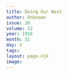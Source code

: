 ```yaml
---
title: Doing Our Best
author: Unknown
issue: 20
volume: 12
year: 1916
month: 51
day: V
tags:
layout: page.njk
image:
---
```

